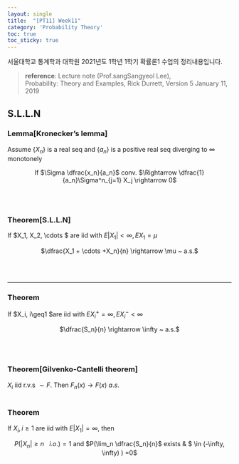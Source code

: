 ```yaml
---
layout: single
title:  "[PT11] Week11"
category: 'Probability Theory'
toc: true
toc_sticky: true
---
```



서울대학교 통계학과 대학원 2021년도 1학년 1학기 확률론1 수업의 정리내용입니다. <br/>
> **reference**: Lecture note (Prof.sangSangyeol Lee),<br/> Probability: Theory and Examples, Rick Durrett, Version 5 January 11, 2019

## S.L.L.N

### $\textbf{Lemma[Kronecker's lemma]}$ 
Assume $\lbrace X_n \rbrace$ is a real seq and $\lbrace a_n \rbrace$ is a positive real seq diverging to $\infty$ monotonely 

<center>

If $\Sigma \dfrac{x_n}{a_n}$ conv. $\Rightarrow \dfrac{1}{a_n}\Sigma^n_{j=1} X_j \rightarrow 0$

</center>

<br/><br/>

### $\textbf{Theorem[S.L.L.N]}$ 
If $X_1, X_2, \cdots $ are iid with $E\vert X_1 \vert < \infty, EX_1 = \mu$

<center>

$\dfrac{X_1 + \cdots +X_n}{n} \rightarrow \mu ~ a.s.$

</center>

<br/><br/>

---

### $\textbf{Theorem}$ 
If $X_i, i\geq1  $are iid with $EX_i^+ = \infty, EX_i^- < \infty$

<center>

$\dfrac{S_n}{n} \rightarrow \infty ~ a.s.$

</center>

<br/><br/>

### $\textbf{Theorem[Gilvenko-Cantelli theorem]}$ 
$X_i$ iid r.v.s $\sim F$. Then $F_n(x) \rightarrow F(x) ~ a.s.$
<br/><br/>

### $\textbf{Theorem}$ 
If $X_i, i \geq 1$ are iid with $E\vert X_1 \vert = \infty$, then

<center>

$P(\vert X_n \vert \geq n ~~~i.o.) = 1$ and $P(\lim_n \dfrac{S_n}{n}$ exists &  $ \in (-\infty, \infty) ) =0$

</center>






